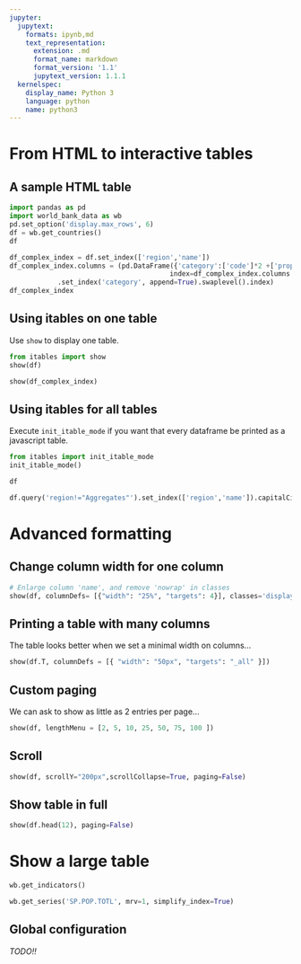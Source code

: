 ```yaml
---
jupyter:
  jupytext:
    formats: ipynb,md
    text_representation:
      extension: .md
      format_name: markdown
      format_version: '1.1'
      jupytext_version: 1.1.1
  kernelspec:
    display_name: Python 3
    language: python
    name: python3
---
```


# From HTML to interactive tables

## A sample HTML table

```python
import pandas as pd
import world_bank_data as wb
pd.set_option('display.max_rows', 6)
df = wb.get_countries()
df
```

```python
df_complex_index = df.set_index(['region','name'])
df_complex_index.columns = (pd.DataFrame({'category':['code']*2 +['property']*2 +['localisation']*3}, 
                                        index=df_complex_index.columns.rename('detail'))
            .set_index('category', append=True).swaplevel().index)
df_complex_index
```

## Using itables on one table

Use `show` to display one table.

```python
from itables import show
show(df)
```

```python
show(df_complex_index)
```

## Using itables for all tables

Execute `init_itable_mode` if you want that every dataframe be printed as a javascript table.

```python
from itables import init_itable_mode
init_itable_mode()
```

```python
df
```

```python
df.query('region!="Aggregates"').set_index(['region','name']).capitalCity
```

# Advanced formatting

## Change column width for one column

```python
# Enlarge column 'name', and remove 'nowrap' in classes
show(df, columnDefs= [{"width": "25%", "targets": 4}], classes='display')
```

## Printing a table with many columns

The table looks better when we set a minimal width on columns...

```python
show(df.T, columnDefs = [{ "width": "50px", "targets": "_all" }])
```

## Custom paging

We can ask to show as little as 2 entries per page...

```python
show(df, lengthMenu = [2, 5, 10, 25, 50, 75, 100 ])
```

## Scroll

```python
show(df, scrollY="200px",scrollCollapse=True, paging=False)
```

## Show table in full

```python
show(df.head(12), paging=False)
```

# Show a large table

```python
wb.get_indicators()
```

```python
wb.get_series('SP.POP.TOTL', mrv=1, simplify_index=True)
```

## Global configuration

*TODO!!*

